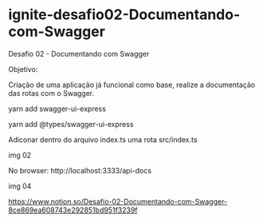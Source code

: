 # ignite-desafio02-Documentando-com-Swagger
Desafio 02 - Documentando com Swagger

Objetivo:

Criação de uma aplicação já funcional como base, realize a documentação das rotas com o Swagger.

yarn add swagger-ui-express

yarn add @types/swagger-ui-express


Adiconar dentro do arquivo index.ts uma rota
src/index.ts

img 02

No browser:
http://localhost:3333/api-docs

img 04

https://www.notion.so/Desafio-02-Documentando-com-Swagger-8ce869ea608743e292851bd951f3239f
